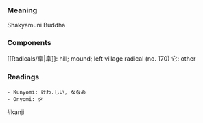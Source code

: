 ### Meaning

Shakyamuni Buddha

### Components

[[Radicals/阜|阜]]: hill; mound; left village radical (no. 170) 它: other

### Readings

```
- Kunyomi: けわ.しい, ななめ
- Onyomi: タ
```

#kanji
